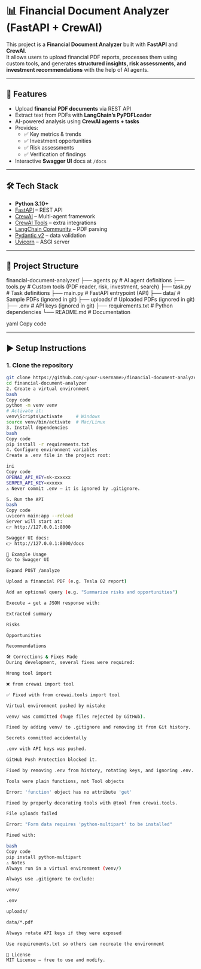 # 📊 Financial Document Analyzer (FastAPI + CrewAI)

This project is a **Financial Document Analyzer** built with **FastAPI** and **CrewAI**.  
It allows users to upload financial PDF reports, processes them using custom tools, and generates **structured insights, risk assessments, and investment recommendations** with the help of AI agents.

---

## 🚀 Features
- Upload **financial PDF documents** via REST API
- Extract text from PDFs with **LangChain’s PyPDFLoader**
- AI-powered analysis using **CrewAI agents + tasks**
- Provides:
  - ✅ Key metrics & trends  
  - ✅ Investment opportunities  
  - ✅ Risk assessments  
  - ✅ Verification of findings  
- Interactive **Swagger UI** docs at `/docs`

---

## 🛠 Tech Stack
- **Python 3.10+**
- [FastAPI](https://fastapi.tiangolo.com/) – REST API
- [CrewAI](https://github.com/joaomdmoura/crewAI) – Multi-agent framework
- [CrewAI Tools](https://pypi.org/project/crewai-tools/) – extra integrations
- [LangChain Community](https://python.langchain.com/docs/) – PDF parsing
- [Pydantic v2](https://docs.pydantic.dev/) – data validation
- [Uvicorn](https://www.uvicorn.org/) – ASGI server

---

## 📂 Project Structure
financial-document-analyzer/
├── agents.py # AI agent definitions
├── tools.py # Custom tools (PDF reader, risk, investment, search)
├── task.py # Task definitions
├── main.py # FastAPI entrypoint (API)
├── data/ # Sample PDFs (ignored in git)
├── uploads/ # Uploaded PDFs (ignored in git)
├── .env # API keys (ignored in git)
├── requirements.txt # Python dependencies
└── README.md # Documentation

yaml
Copy code

---

## ▶️ Setup Instructions

### 1. Clone the repository
```bash
git clone https://github.com/<your-username>/financial-document-analyzer.git
cd financial-document-analyzer
2. Create a virtual environment
bash
Copy code
python -m venv venv
# Activate it:
venv\Scripts\activate     # Windows
source venv/bin/activate  # Mac/Linux
3. Install dependencies
bash
Copy code
pip install -r requirements.txt
4. Configure environment variables
Create a .env file in the project root:

ini
Copy code
OPENAI_API_KEY=sk-xxxxxx
SERPER_API_KEY=xxxxxx
⚠️ Never commit .env — it is ignored by .gitignore.

5. Run the API
bash
Copy code
uvicorn main:app --reload
Server will start at:
👉 http://127.0.0.1:8000

Swagger UI docs:
👉 http://127.0.0.1:8000/docs

📌 Example Usage
Go to Swagger UI

Expand POST /analyze

Upload a financial PDF (e.g. Tesla Q2 report)

Add an optional query (e.g. "Summarize risks and opportunities")

Execute → get a JSON response with:

Extracted summary

Risks

Opportunities

Recommendations

🛠 Corrections & Fixes Made
During development, several fixes were required:

Wrong tool import

❌ from crewai import tool

✅ Fixed with from crewai.tools import tool

Virtual environment pushed by mistake

venv/ was committed (huge files rejected by GitHub).

Fixed by adding venv/ to .gitignore and removing it from Git history.

Secrets committed accidentally

.env with API keys was pushed.

GitHub Push Protection blocked it.

Fixed by removing .env from history, rotating keys, and ignoring .env.

Tools were plain functions, not Tool objects

Error: 'function' object has no attribute 'get'

Fixed by properly decorating tools with @tool from crewai.tools.

File uploads failed

Error: "Form data requires 'python-multipart' to be installed"

Fixed with:

bash
Copy code
pip install python-multipart
⚠️ Notes
Always run in a virtual environment (venv/)

Always use .gitignore to exclude:

venv/

.env

uploads/

data/*.pdf

Always rotate API keys if they were exposed

Use requirements.txt so others can recreate the environment

📜 License
MIT License – free to use and modify.

